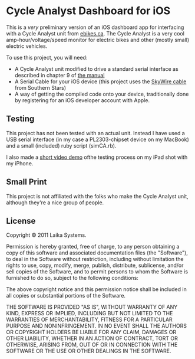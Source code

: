 Cycle Analyst Dashboard for iOS
==============================

This is a *very* preliminary version of an iOS dashboard app for interfacing with a Cycle Analyst unit from [ebikes.ca](http://ebikes.ca/). The Cycle Analyst is a very cool amp-hour/voltage/speed monitor for electric bikes and other (mostly small) electric vehicles. 

To use this project, you will need:

- A Cycle Analyst unit modified to drive a standard serial interface as described in chapter 9 of [the manual](http://www.ebikes.ca/drainbrain/CycleAnalyst_Manual_Vers223.pdf)
- A Serial Cable for your iOS device (this project uses the [SkyWire cable](http://www.southernstars.com/products/skywire/index.html) from Southern Stars) 
- A way of getting the compiled code onto your device, traditionally done by registering for an iOS developer account with Apple. 

Testing
-------

This project has not been tested with an actual unit. Instead I have used a USB serial interface (in my case a PL2303-chipset device on my MacBook) and a small (included) ruby script (simCA.rb). 

I also made a [short video demo](http://www.youtube.com/watch?v=BTxl-Iu761s) ofthe testing process on my iPad shot with my iPhone. 

Small Print
-----------

This project is not affiliated with the folks who make the Cycle Analyst unit, although they're a nice group of people. 

License
-------

Copyright &copy; 2011 Laika Systems. 

Permission is hereby granted, free of charge, to any person obtaining a copy
of this software and associated documentation files (the "Software"), to deal
in the Software without restriction, including without limitation the rights
to use, copy, modify, merge, publish, distribute, sublicense, and/or sell
copies of the Software, and to permit persons to whom the Software is
furnished to do so, subject to the following conditions:

The above copyright notice and this permission notice shall be included in
all copies or substantial portions of the Software.

THE SOFTWARE IS PROVIDED "AS IS", WITHOUT WARRANTY OF ANY KIND, EXPRESS OR
IMPLIED, INCLUDING BUT NOT LIMITED TO THE WARRANTIES OF MERCHANTABILITY,
FITNESS FOR A PARTICULAR PURPOSE AND NONINFRINGEMENT. IN NO EVENT SHALL THE
AUTHORS OR COPYRIGHT HOLDERS BE LIABLE FOR ANY CLAIM, DAMAGES OR OTHER
LIABILITY, WHETHER IN AN ACTION OF CONTRACT, TORT OR OTHERWISE, ARISING FROM,
OUT OF OR IN CONNECTION WITH THE SOFTWARE OR THE USE OR OTHER DEALINGS IN
THE SOFTWARE.